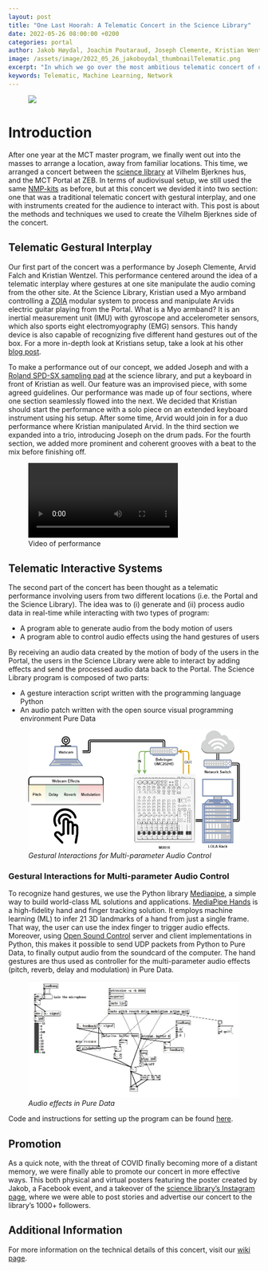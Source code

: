 ```yaml
---
layout: post
title: "One Last Hoorah: A Telematic Concert in the Science Library"
date: 2022-05-26 08:00:00 +0200
categories: portal
author: Jakob Høydal, Joachim Poutaraud, Joseph Clemente, Kristian Wentzel
image: /assets/image/2022_05_26_jakoboydal_thumbnailTelematic.png
excerpt: "In which we go over the most ambitious telematic concert of our MCT careers"
keywords: Telematic, Machine Learning, Network
---
```


<figure style="float: none">
   <img src="https://drive.google.com/uc?&id=1sNZ9DcuVc1I0w0pORxQB3sq75Q1KLgFh" width="auto"/>
</figure>

# **Introduction**

After one year at the MCT master program, we finally went out into the masses to arrange a location, away from familiar locations. This time, we arranged a concert between the [science library](https://www.ub.uio.no/bibliotekene/mednat/ureal/) at Vilhelm Bjerknes hus, and the MCT Portal at ZEB. In terms of audiovisual setup, we still used the same [NMP-kits](https://github.com/MCT-master/NMP-Portable-Kits) as before, but at this concert we devided it into two section: one that was a traditional telematic concert with gestural interplay, and one with instruments created for the audience to interact with. This post is about the methods and techniques we used to create the Vilhelm Bjerknes side of the concert.

## **Telematic Gestural Interplay**
Our first part of the concert was a performance by Joseph Clemente, Arvid Falch and Kristian Wentzel. This performance centered around the idea of a telematic interplay where gestures at one site manipulate the audio coming from the other site. At the Science Library, Kristian used a Myo armband controlling a [ZOIA](https://empresseffects.com/products/zoia) modular system to process and manipulate Arvids electric guitar playing from the Portal. What is a Myo armband? It is an inertial measurement unit (IMU) with gyroscope and accelerometer sensors, which also sports eight electromyography (EMG) sensors. This handy device is also capable of recognizing five different hand gestures out of the box. For a more in-depth look at Kristians setup, take a look at his other [blog post](https://mct-master.github.io/portal/2022/05/20/kriswent-extending-the-keyboard-through-motion-capture-and-modular-synthesis.html).

To make a performance out of our concept, we added Joseph and with a [Roland SPD-SX sampling pad](https://www.roland.com/global/products/spd-sx/) at the science library, and put a keyboard in front of Kristian as well. Our feature was an improvised piece, with some agreed guidelines. Our performance was made up of four sections, where one section seamlessly flowed into the next. We decided that Kristian should start the performance with a solo piece on an extended keyboard instrument using his setup. After some time, Arvid would join in for a duo performance where Kristian manipulated Arvid. In the third section we expanded into a trio, introducing Joseph on the drum pads. For the fourth section, we added more prominent and coherent grooves with a beat to the mix before finishing off.

<figure style="float: none">
  <video width="auto" controls>
	<source src="https://drive.google.com/uc?&id=1e8UywXUnf6CuZJi_GUd66uhSYmhTuJg2" type='video/mp4'>
  </video>
  <figcaption> Video of performance</figcaption>
</figure>


## **Telematic Interactive Systems**
The second part of the concert has been thought as a telematic performance involving users from two different locations (i.e. the Portal and the Science Library). The idea was to (i) generate and (ii) process audio data in real-time while interacting with two types of program:

- A program able to generate audio from the body motion of users
- A program able to control audio effects using the hand gestures of users

By receiving an audio data created by the motion of body of the users in the Portal, the users in the Science Library were able to interact by adding effects and send the processed audio data back to the Portal. The Science Library program is composed of two parts:

- A gesture interaction script written with the programming language Python
- An audio patch written with the open source visual programming environment Pure Data

<figure style="float: none">
   <img src="/assets/image/2022_05_21_joachipo_webcam.png" alt="Gestural Interactions" title="" width="auto"/>
   <figcaption><i>Gestural Interactions for Multi-parameter Audio Control</i></figcaption>
</figure>

### **Gestural Interactions for Multi-parameter Audio Control**

To recognize hand gestures, we use the Python library [Mediapipe](https://pypi.org/project/mediapipe/), a simple way to build world-class ML solutions and applications. [MediaPipe Hands](https://google.github.io/mediapipe/solutions/hands) is a high-fidelity hand and finger tracking solution. It employs machine learning (ML) to infer 21 3D landmarks of a hand from just a single frame. That way, the user can use the index finger to trigger audio effects. Moreover, using [Open Sound Control](https://pypi.org/project/python-osc/) server and client implementations in Python, this makes it possible to send UDP packets from Python to Pure Data, to finally output audio from the soundcard of the computer. The hand gestures are thus used as controller for the multi-parameter audio effects (pitch, reverb, delay and modulation) in Pure Data.

<figure style="float: none">
   <img src="/assets/image/2022_05_21_joachipo_pdpatch.jpg" alt="Pure Data patch" title="" width="auto"/>
   <figcaption><i>Audio effects in Pure Data</i></figcaption>
</figure>

Code and instructions for setting up the program can be found [here](https://github.com/joachimpoutaraud/real-time-hand-gesture-recognition-for-audio-processing).

## **Promotion**

As a quick note, with the threat of COVID finally becoming more of a distant memory, we were finally able to promote our concert in more effective ways. This both physical and virtual posters featuring the poster created by Jakob, a Facebook event, and a takeover of the [science library’s Instagram page](https://instagram.com/realfagsbiblioteket?igshid=YmMyMTA2M2Y=), where we were able to post stories and advertise our concert to the library’s 1000+ followers.

## **Additional Information**

For more information on the technical details of this concert, visit our [wiki page](https://github.com/MCT-master/portal-wiki/wiki/Telematic-Concert-Between-Portal-and-Science-Library-Documentation-(Spring-2022)).
